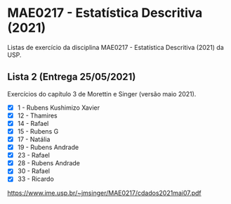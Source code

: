 # MAE0217 - Estatística Descritiva (2021)

Listas de exercício da disciplina MAE0217 - Estatística Descritiva (2021) da USP.


## Lista 2 (Entrega 25/05/2021)

Exercícios do capítulo 3 de Morettin e Singer (versão maio 2021).
- [X] 1 - Rubens Kushimizo Xavier
- [x] 12 - Thamires 
- [x] 14 - Rafael
- [x] 15 - Rubens G
- [x] 17 - Natália 
- [x] 19 - Rubens Andrade
- [x] 23 - Rafael
- [x] 28 - Rubens Andrade
- [x] 30 - Rafael
- [x] 33 - Ricardo

https://www.ime.usp.br/~jmsinger/MAE0217/cdados2021mai07.pdf

